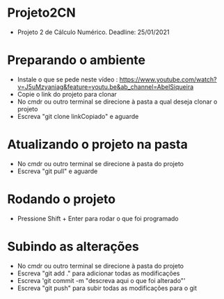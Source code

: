 # Projeto2CN
- Projeto 2 de Cálculo Numérico. Deadline: 25/01/2021

# Preparando o ambiente
- Instale o que se pede neste vídeo : https://www.youtube.com/watch?v=J5uMzyaniag&feature=youtu.be&ab_channel=AbelSiqueira
- Copie o link do projeto para clonar
- No cmdr ou outro terminal se direcione à pasta a qual deseja clonar o projeto
- Escreva "git clone linkCopiado" e aguarde

# Atualizando o projeto na pasta 
- No cmdr ou outro terminal se direcione à pasta do projeto
- Escreva "git pull" e aguarde

# Rodando o projeto
- Pressione Shift + Enter para rodar o que foi programado

# Subindo as alterações
- No cmdr ou outro terminal se direcione à pasta do projeto
- Escreva "git add ." para adicionar todas as modificações
- Escreva 'git commit -m "descreva aqui o que foi alterado"'
- Escreva "git push" para subir todas as modificações para o git
